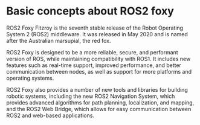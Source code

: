 # Basic concepts about ROS2 foxy

ROS2 Foxy Fitzroy is the seventh stable release of the Robot Operating System 2 (ROS2) middleware. It was released in May 2020 and is named after the Australian marsupial, the red fox.

ROS2 Foxy is designed to be a more reliable, secure, and performant version of ROS, while maintaining compatibility with ROS1. It includes new features such as real-time support, improved performance, and better communication between nodes, as well as support for more platforms and operating systems.

ROS2 Foxy also provides a number of new tools and libraries for building robotic systems, including the new ROS2 Navigation System, which provides advanced algorithms for path planning, localization, and mapping, and the ROS2 Web Bridge, which allows for easy communication between ROS2 and web-based applications.

